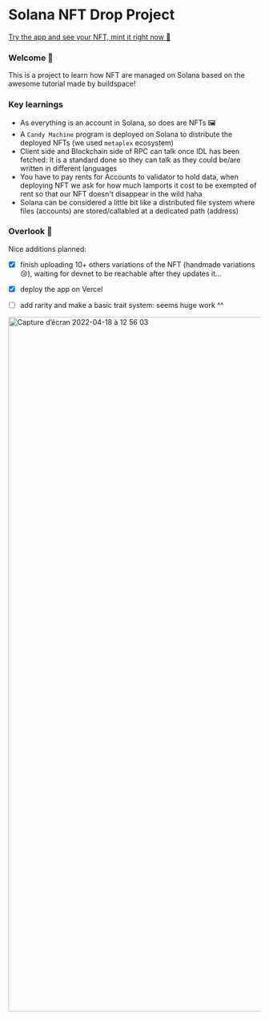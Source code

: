 # Solana NFT Drop Project

[Try the app and see your NFT, mint it right now 🚀](https://solana-nft-retro-tape.vercel.app/)

### Welcome 👋
This is a project to learn how NFT are managed on Solana based on the awesome tutorial made by buildspace! 


### Key learnings
- As everything is an account in Solana, so does are NFTs 🖼️
- A `Candy Machine` program is deployed on Solana to distribute the deployed NFTs (we used `metaplex` ecosystem)
- Client side and Blockchain side of RPC can talk once IDL has been fetched: It is a standard done so they can talk as they could be/are written in different languages
- You have to pay rents for Accounts to validator to hold data, when deploying NFT we ask for how much lamports it cost to be exempted of rent so that our NFT doesn't disappear in the wild haha
- Solana can be considered a little bit like a distributed file system where files (accounts) are stored/callabled at a dedicated path (address)

### Overlook 👀

Nice additions planned:
- [x] finish uploading 10+ others variations of the NFT (handmade variations 😢), waiting for devnet to be reachable after they updates it...
- [x] deploy the app on Vercel
- [ ] add rarity and make a basic trait system: seems huge work ^^


<img width="1386" alt="Capture d’écran 2022-04-18 à 12 56 03" src="https://user-images.githubusercontent.com/23119955/163799615-51e42e34-51a7-46d3-a4d2-af30ad6507ad.png">


